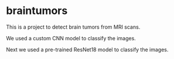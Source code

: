 # braintumors

This is a project to detect brain tumors from MRI scans. 

We used a custom CNN model to classify the images. 

Next we used a pre-trained ResNet18 model to classify the images. 
